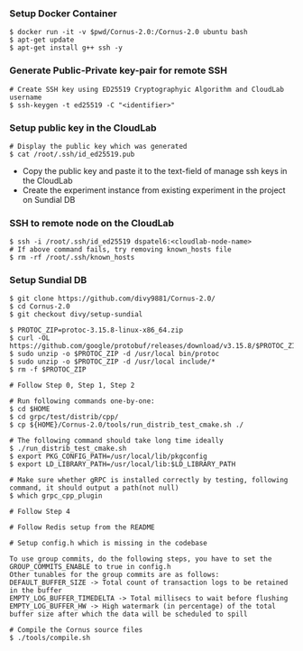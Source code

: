 ### Setup Docker Container
```
$ docker run -it -v $pwd/Cornus-2.0:/Cornus-2.0 ubuntu bash
$ apt-get update
$ apt-get install g++ ssh -y
```

### Generate Public-Private key-pair for remote SSH
```
# Create SSH key using ED25519 Cryptographyic Algorithm and CloudLab username
$ ssh-keygen -t ed25519 -C "<identifier>"
```

### Setup public key in the CloudLab
```
# Display the public key which was generated
$ cat /root/.ssh/id_ed25519.pub
```

- Copy the public key and paste it to the text-field of manage ssh keys in the CloudLab
- Create the experiment instance from existing experiment in the project on Sundial DB

### SSH to remote node on the CloudLab
```
$ ssh -i /root/.ssh/id_ed25519 dspatel6:<cloudlab-node-name>
# If above command fails, try removing known_hosts file
$ rm -rf /root/.ssh/known_hosts
```

### Setup Sundial DB
```
$ git clone https://github.com/divy9881/Cornus-2.0/
$ cd Cornus-2.0
$ git checkout divy/setup-sundial

$ PROTOC_ZIP=protoc-3.15.8-linux-x86_64.zip
$ curl -OL https://github.com/google/protobuf/releases/download/v3.15.8/$PROTOC_ZIP
$ sudo unzip -o $PROTOC_ZIP -d /usr/local bin/protoc
$ sudo unzip -o $PROTOC_ZIP -d /usr/local include/*
$ rm -f $PROTOC_ZIP

# Follow Step 0, Step 1, Step 2

# Run following commands one-by-one:
$ cd $HOME
$ cd grpc/test/distrib/cpp/
$ cp ${HOME}/Cornus-2.0/tools/run_distrib_test_cmake.sh ./

# The following command should take long time ideally
$ ./run_distrib_test_cmake.sh
$ export PKG_CONFIG_PATH=/usr/local/lib/pkgconfig
$ export LD_LIBRARY_PATH=/usr/local/lib:$LD_LIBRARY_PATH

# Make sure whether gRPC is installed correctly by testing, following command, it should output a path(not null)
$ which grpc_cpp_plugin

# Follow Step 4

# Follow Redis setup from the README

# Setup config.h which is missing in the codebase

To use group commits, do the following steps, you have to set the GROUP_COMMITS_ENABLE to true in config.h
Other tunables for the group commits are as follows:
DEFAULT_BUFFER_SIZE -> Total count of transaction logs to be retained in the buffer
EMPTY_LOG_BUFFER_TIMEDELTA -> Total millisecs to wait before flushing
EMPTY_LOG_BUFFER_HW -> High watermark (in percentage) of the total buffer size after which the data will be scheduled to spill

# Compile the Cornus source files
$ ./tools/compile.sh
```

 
